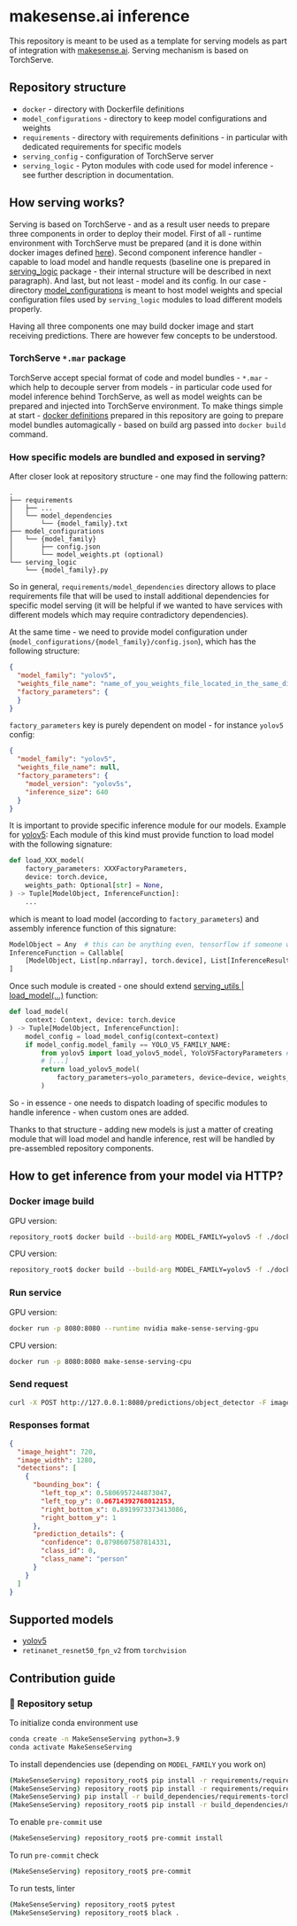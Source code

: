 # makesense.ai inference
This repository is meant to be used as a template for serving models as part of integration with
[makesense.ai](https://github.com/SkalskiP/make-sense). Serving mechanism is based on TorchServe.


## Repository structure
* `docker` - directory with Dockerfile definitions
* `model_configurations` - directory to keep model configurations and weights
* `requirements` - directory with requirements definitions - in particular with dedicated requirements for
specific models
* `serving_config` - configuration of TorchServe server
* `serving_logic` - Pyton modules with code used for model inference - see further description in
documentation.

## How serving works?
Serving is based on TorchServe - and as a result user needs to prepare three components in order to deploy
their model. First of all - runtime environment with TorchServe must be prepared (and it is done
within docker images defined [here](./docker)). Second component inference handler - capable to load
model and handle requests (baseline one is prepared in [serving_logic](./serving_logic) package - their
internal structure will be described in next paragraph). And last, but not least - model and its config.
In our case - directory [model_configurations](./model_configurations) is meant to host model weights
and special configuration files used by `serving_logic` modules to load different models properly.

Having all three components one may build docker image and start receiving predictions. There are however few
concepts to be understood.

### TorchServe `*.mar` package
TorchServe accept special format of code and model bundles - `*.mar` - which help to decouple server from
models - in particular code used for model inference behind TorchServe, as well as model weights can be
prepared and injected into TorchServe environment. To make things simple at start - [docker definitions](./docker)
prepared in this repository are going to prepare model bundles automagically - based on build arg passed
into `docker build` command.

### How specific models are bundled and exposed in serving?
After closer look at repository structure - one may find the following pattern:
```
.
├── requirements
│   ├── ...
│   └── model_dependencies
│       └── {model_family}.txt
├── model_configurations
│   └── {model_family}
│       ├── config.json
│       └── model_weights.pt (optional)
└── serving_logic
    └── {model_family}.py
```

So in general, `requirements/model_dependencies` directory allows to place requirements file that will
be used to install additional dependencies for specific model serving (it will be helpful if
we wanted to have services with different models which may require contradictory dependencies).

At the same time - we need to provide model configuration under (`model_configurations/{model_family}/config.json`),
which has the following structure:
```json
{
  "model_family": "yolov5",
  "weights_file_name": "name_of_you_weights_file_located_in_the_same_dir",
  "factory_parameters": {
  }
}
```

`factory_parameters` key is purely dependent on model - for instance `yolov5` config:
```json
{
  "model_family": "yolov5",
  "weights_file_name": null,
  "factory_parameters": {
    "model_version": "yolov5s",
    "inference_size": 640
  }
}
```

It is important to provide specific inference module for our models. Example for [yolov5](./serving_logic/yolov5.py):
Each module of this kind must provide function to load model with the following signature:
```python
def load_XXX_model(
    factory_parameters: XXXFactoryParameters,
    device: torch.device,
    weights_path: Optional[str] = None,
) -> Tuple[ModelObject, InferenceFunction]:
    ...
```
which is meant to load model (according to `factory_parameters`) and assembly inference function
of this signature:
```python
ModelObject = Any  # this can be anything even, tensorflow if someone wanted
InferenceFunction = Callable[
    [ModelObject, List[np.ndarray], torch.device], List[InferenceResult]
]
```

Once such module is created - one should extend [serving_utils | load_model(...)](./serving_logic/serving_utils.py)
function:
```python
def load_model(
    context: Context, device: torch.device
) -> Tuple[ModelObject, InferenceFunction]:
    model_config = load_model_config(context=context)
    if model_config.model_family == YOLO_V5_FAMILY_NAME:
        from yolov5 import load_yolov5_model, YoloV5FactoryParameters # <- local import to be used here
        # [...]
        return load_yolov5_model(
            factory_parameters=yolo_parameters, device=device, weights_path=weights_path
        )
```
So - in essence - one needs to dispatch loading of specific modules to handle inference - when custom ones
are added.

Thanks to that structure - adding new models is just a matter of creating module that will load model
and handle inference, rest will be handled by pre-assembled repository components.

## How to get inference from your model via HTTP?
### Docker image build
GPU version:
```bash
repository_root$ docker build --build-arg MODEL_FAMILY=yolov5 -f ./docker/Dockerfile-gpu -t make-sense-serving-gpu .
```

CPU version:
```bash
repository_root$ docker build --build-arg MODEL_FAMILY=yolov5 -f ./docker/Dockerfile-cpu -t make-sense-serving-cpu .
```

### Run service
GPU version:
```bash
docker run -p 8080:8080 --runtime nvidia make-sense-serving-gpu
```
CPU version:
```bash
docker run -p 8080:8080 make-sense-serving-cpu
```

### Send request
```bash
curl -X POST http://127.0.0.1:8080/predictions/object_detector -F image=@path_to_your_image.jpg | jq
```

### Responses format
```json
{
  "image_height": 720,
  "image_width": 1280,
  "detections": [
    {
      "bounding_box": {
        "left_top_x": 0.5806957244873047,
        "left_top_y": 0.06714392768012153,
        "right_bottom_x": 0.8919973373413086,
        "right_bottom_y": 1
      },
      "prediction_details": {
        "confidence": 0.8798607587814331,
        "class_id": 0,
        "class_name": "person"
      }
    }
  ]
}
```

## Supported models
* [yolov5](https://github.com/ultralytics/yolov5)
* `retinanet_resnet50_fpn_v2` from `torchvision`

## Contribution guide

### :rotating_light: Repository setup
To initialize conda environment use
```bash
conda create -n MakeSenseServing python=3.9
conda activate MakeSenseServing
```

To install dependencies use (depending on `MODEL_FAMILY` you work on)
```bash
(MakeSenseServing) repository_root$ pip install -r requirements/requirements[-gpu].txt
(MakeSenseServing) repository_root$ pip install -r requirements/requirements-dev.txt
(MakeSenseServing) pip install -r build_dependencies/requirements-torchserve.txt
(MakeSenseServing) repository_root$ pip install -r build_dependencies/model_dependencies/${MODEL_FAMILY}.txt
```

To enable `pre-commit` use
```bash
(MakeSenseServing) repository_root$ pre-commit install
```

To run `pre-commit` check
```bash
(MakeSenseServing) repository_root$ pre-commit
```

To run tests, linter
```bash
(MakeSenseServing) repository_root$ pytest
(MakeSenseServing) repository_root$ black .
```
